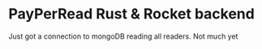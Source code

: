 # PayPerRead Rust & Rocket backend

Just got a connection to mongoDB reading all readers. Not much yet